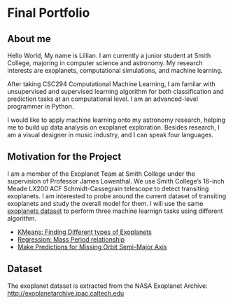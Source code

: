 # Final Portfolio

## About me
Hello World, My name is Lillian. I am currently a junior student at Smith College, majoring in computer science and astronomy. My research interests are exoplanets, computational simulations, and machine learning.

After taking CSC294 Computational Machine Learning, I am familar with unsupervised and supervised learning algorithm for both classification and prediction tasks at an computational level. I am an advanced-level programmer in Python.

I would like to apply machine learning onto my astronomy research, helping me to build up data analysis on exoplanet exploration. Besides research, I am a visual designer in music industry, and I can speak four languages.

## Motivation for the Project
I am a member of the Exoplanet Team at Smith College under the supervision of Professor James Lowenthal. We use Smith College’s 16-inch Meade LX200 ACF Schmidt-Cassegrain telescope to detect transiting exoplanets. I am interested to probe around the current dataset of transiting exoplanets and study the overall model for them. I will use the same [exoplanets dataset](https://github.com/comp-machine-learning-spring2021/portfolio-lillianjiang/blob/main/data/confirmed_transit.csv) to perform three machine learnign tasks using different algorithm.


- [KMeans: Finding Different types of Exoplanets](https://github.com/comp-machine-learning-spring2021/portfolio-lillianjiang/tree/main/KMeans)
- [Regression: Mass Period relationship](https://github.com/comp-machine-learning-spring2021/portfolio-lillianjiang/tree/main/Mass-Radius)
- [Make Predictions for Missing Orbit Semi-Major Axis](https://github.com/comp-machine-learning-spring2021/portfolio-lillianjiang/tree/main/Prediction)

## Dataset
The exoplanet dataset is extracted from the NASA Exoplanet Archive: http://exoplanetarchive.ipac.caltech.edu

